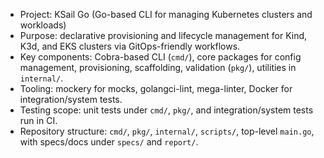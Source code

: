 - Project: KSail Go (Go-based CLI for managing Kubernetes clusters and workloads)
- Purpose: declarative provisioning and lifecycle management for Kind, K3d, and EKS clusters via GitOps-friendly workflows.
- Key components: Cobra-based CLI (`cmd/`), core packages for config management, provisioning, scaffolding, validation (`pkg/`), utilities in `internal/`.
- Tooling: mockery for mocks, golangci-lint, mega-linter, Docker for integration/system tests.
- Testing scope: unit tests under `cmd/`, `pkg/`, and integration/system tests run in CI.
- Repository structure: `cmd/`, `pkg/`, `internal/`, `scripts/`, top-level `main.go`, with specs/docs under `specs/` and `report/`.

